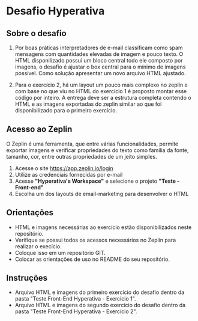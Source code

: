 Desafio Hyperativa
==================

## Sobre o desafio

1. Por boas práticas interpretadores de e-mail classificam como spam mensagens com quantidades elevadas de imagem e pouco texto. O HTML disponilizado possui um bloco central todo ele composto por imagens, o desafio é ajustar o box central para o mínimo de imagens possível. Como solução apresentar um novo arquivo HTML ajustado.

2. Para o exercício 2, há um layout um pouco mais complexo no zeplin e com base no que viu no HTML do exercício 1 é proposto montar esse código por inteiro.
A entrega deve ser a estrutura completa contendo o HTML e as imagens exportadas do zeplin similar ao que foi disponibilizado para o primeiro exercício.

## Acesso ao Zeplin

O Zeplin é uma ferramenta, que entre várias funcionalidades, permite exportar imagens e verificar propriedades do texto como família da fonte, tamanho, cor, entre outras propriedades de um jeito simples.

1. Acesse o site https://app.zeplin.io/login
2. Utilize as credenciais fornecidas por e-mail
3. Acesse **"Hyperativa's Workspace"** e selecione o projeto **"Teste - Front-end"**
4. Escolha um dos layouts de email-marketing para desenvolver o HTML

## Orientações

* HTML e imagens necessárias ao exercício estão disponibilizados neste repositório.
* Verifique se possui todos os acessos necessários no Zeplin para realizar o execício. 
* Coloque isso em um repositório GIT.
* Colocar as orientações de uso no README do seu repositório.

## Instruções

- Arquivo HTML e imagens do primeiro exercício do desafio dentro da pasta "Teste Front-End Hyperativa - Exercício 1".
- Arquivo HTML e imagens do segundo exercício do desafio dentro da pasta "Teste Front-End Hyperativa - Exercício 2".
